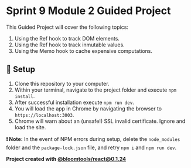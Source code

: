 # Sprint 9 Module 2 Guided Project

This Guided Project will cover the following topics:

1. Using the Ref hook to track DOM elements.
2. Using the Ref hook to track inmutable values.
3. Using the Memo hook to cache expensive computations.

## 💾 Setup

1. Clone this repository to your computer.
2. Within your terminal, navigate to the project folder and execute `npm install`.
3. After successful installation execute `npm run dev`.
4. You will load the app in Chrome by navigating the browser to `https://localhost:3003`.
5. Chrome will warn about an (unsafe!) SSL invalid certificate. Ignore and load the site.

**❗ Note:** In the event of NPM errors during setup, delete the `node_modules` folder and the `package-lock.json` file, and retry `npm i` and `npm run dev`.

**Project created with [@bloomtools/react@0.1.24](https://github.com/bloominstituteoftechnology/npm-tools-react)**
